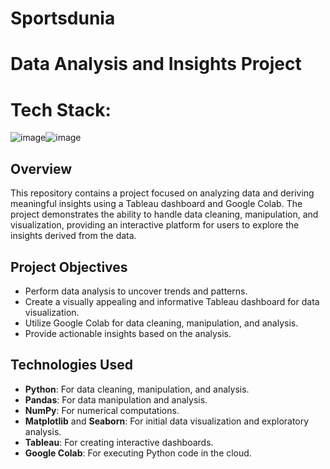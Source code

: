 # Sportsdunia
# Data Analysis and Insights Project
# Tech Stack:
 ![image](https://github.com/user-attachments/assets/88f63e80-c575-4a1a-a570-66399ffe078f)![image](https://github.com/user-attachments/assets/851423a9-b719-4b90-933f-a99c5d0f09c3)

 
## Overview
This repository contains a project focused on analyzing data and deriving meaningful insights using a Tableau dashboard and Google Colab. The project demonstrates the ability to handle data cleaning, manipulation, and visualization, providing an interactive platform for users to explore the insights derived from the data.

## Project Objectives

- Perform data analysis to uncover trends and patterns.
- Create a visually appealing and informative Tableau dashboard for data visualization.
- Utilize Google Colab for data cleaning, manipulation, and analysis.
- Provide actionable insights based on the analysis.

## Technologies Used

- **Python**: For data cleaning, manipulation, and analysis.
- **Pandas**: For data manipulation and analysis.
- **NumPy**: For numerical computations.
- **Matplotlib** and **Seaborn**: For initial data visualization and exploratory analysis.
- **Tableau**: For creating interactive dashboards.
- **Google Colab**: For executing Python code in the cloud.
